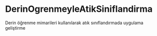 # DerinOgrenmeyleAtikSiniflandirma
 Derin öğrenme mimarileri kullanılarak atık sınıflandırmada uygulama geliştirme
